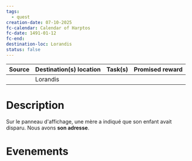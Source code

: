 ```yaml
---
tags:
  - quest
creation-date: 07-10-2025
fc-calendar: Calendar of Harptos
fc-date: 1491-01-12
fc-end:
destination-loc: Lorandis
status: false
---
```


| **Source** | **Destination(s)** location | **Task(s)** | **Promised reward** |
| ---------- | --------------------------- | ----------- | ------------------- |
|            |          Lorandis          |             |                     |
# Description

Sur le panneau d'affichage, une mère a indiqué que son enfant avait disparu. Nous avons **son adresse**.

# Evenements